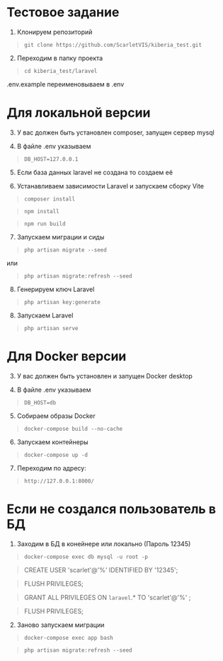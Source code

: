# Тестовое задание #


1. Клонируем репозиторий
> ```git clone https://github.com/ScarletVIS/kiberia_test.git```

2. Переходим в папку проекта
> `cd kiberia_test/laravel`

.env.example переименовываем в .env

# Для локальной версии #

3. У вас должен быть установлен composer, запущен сервер mysql

4. В файле .env указываем
> `DB_HOST=127.0.0.1`

5. Если база данных laravel не создана то создаем её

6. Устанавливаем зависимости Laravel и запускаем сборку Vite
> `composer install`

> `npm install`

> `npm run build`

7. Запускаем миграции и сиды
> `php artisan migrate --seed`

или

> `php artisan migrate:refresh --seed`

8. Генерируем ключ Laravel
> `php artisan key:generate`

8. Запускаем Laravel
> `php artisan serve`


# Для Docker версии #

3. У вас должен быть установлен и запущен Docker desktop

4. В файле .env указываем
> `DB_HOST=db`

5. Собираем образы Docker
> `docker-compose build --no-cache`

6. Запускаем контейнеры
> `docker-compose up -d`

7. Переходим по адресу:
> `http://127.0.0.1:8000/`

# Если не создался пользователь в БД #

1. Заходим в БД в конейнере или локально (Пароль 12345)
> `docker-compose exec db mysql -u root -p`

> CREATE USER 'scarlet'@'%' IDENTIFIED BY '12345';

> FLUSH PRIVILEGES;

> GRANT ALL PRIVILEGES ON `laravel`.* TO 'scarlet'@'%' ;

> FLUSH PRIVILEGES;

2. Заново запускаем миграции
> `docker-compose exec app bash`

> `php artisan migrate:refresh --seed`
